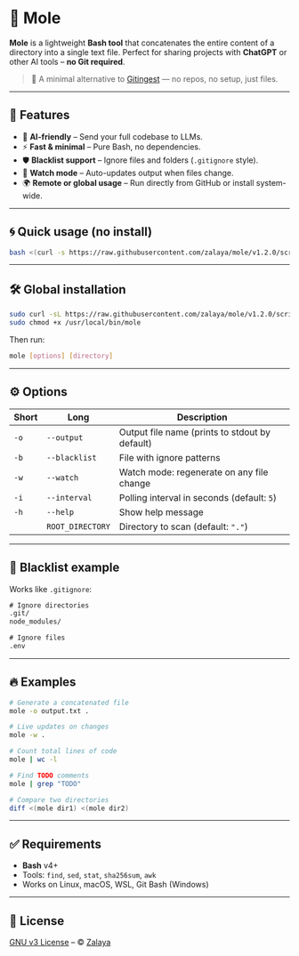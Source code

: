 # 🐲 Mole

**Mole** is a lightweight **Bash tool** that concatenates the entire content of a directory into a single text file.
Perfect for sharing projects with **ChatGPT** or other AI tools – **no Git required**.

> 🔁 A minimal alternative to [Gitingest](https://github.com/coderamp-labs/gitingest) — no repos, no setup, just files.

---

## 🚀 Features

* 🧠 **AI-friendly** – Send your full codebase to LLMs.
* ⚡ **Fast & minimal** – Pure Bash, no dependencies.
* 🛡️ **Blacklist support** – Ignore files and folders (`.gitignore` style).
* 🔄 **Watch mode** – Auto-updates output when files change.
* 🌍 **Remote or global usage** – Run directly from GitHub or install system-wide.

---

## 🌀 Quick usage (no install)

```bash
bash <(curl -s https://raw.githubusercontent.com/zalaya/mole/v1.2.0/script.sh) [options] [directory]
```

---

## 🛠️ Global installation

```bash
sudo curl -sL https://raw.githubusercontent.com/zalaya/mole/v1.2.0/script.sh -o /usr/local/bin/mole
sudo chmod +x /usr/local/bin/mole
```

Then run:

```bash
mole [options] [directory]
```

---

## ⚙️ Options

| Short | Long             | Description                                    |
| ----- | ---------------- | ---------------------------------------------- |
| `-o`  | `--output`       | Output file name (prints to stdout by default) |
| `-b`  | `--blacklist`    | File with ignore patterns                      |
| `-w`  | `--watch`        | Watch mode: regenerate on any file change      |
| `-i`  | `--interval`     | Polling interval in seconds (default: `5`)     |
| `-h`  | `--help`         | Show help message                              |
|       | `ROOT_DIRECTORY` | Directory to scan (default: `"."`)             |

---

## 🧾 Blacklist example

Works like `.gitignore`:

```txt
# Ignore directories
.git/
node_modules/

# Ignore files
.env
```

---

## 🔥 Examples

```bash
# Generate a concatenated file
mole -o output.txt .

# Live updates on changes
mole -w .

# Count total lines of code
mole | wc -l

# Find TODO comments
mole | grep "TODO"

# Compare two directories
diff <(mole dir1) <(mole dir2)
```

---

## ✅ Requirements

* **Bash** v4+
* Tools: `find`, `sed`, `stat`, `sha256sum`, `awk`
* Works on Linux, macOS, WSL, Git Bash (Windows)

---

## 📄 License

[GNU v3 License](https://github.com/zalaya/mole/blob/main/LICENSE) – © [Zalaya](https://github.com/zalaya)
